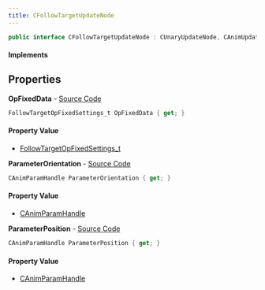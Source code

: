 ```yaml
---
title: CFollowTargetUpdateNode
---
```


```csharp
public interface CFollowTargetUpdateNode : CUnaryUpdateNode, CAnimUpdateNodeBase, ISchemaClass<CAnimUpdateNodeBase>, ISchemaClass<CUnaryUpdateNode>, ISchemaClass<CFollowTargetUpdateNode>, ISchemaField, ISchemaClass, INativeHandle
```

#### Implements

## Properties

**OpFixedData** - [Source Code](https://github.com/swiftly-solution/swiftlys2/blob/master/managed/src/SwiftlyS2.Generated/Schemas/Interfaces/CFollowTargetUpdateNode.cs#L16)

```csharp
FollowTargetOpFixedSettings_t OpFixedData { get; }
```

#### Property Value

- [FollowTargetOpFixedSettings_t](/docs/api/shared/schemadefinitions/followtargetopfixedsettings_t)

**ParameterOrientation** - [Source Code](https://github.com/swiftly-solution/swiftlys2/blob/master/managed/src/SwiftlyS2.Generated/Schemas/Interfaces/CFollowTargetUpdateNode.cs#L20)

```csharp
CAnimParamHandle ParameterOrientation { get; }
```

#### Property Value

- [CAnimParamHandle](/docs/api/shared/schemadefinitions/canimparamhandle)

**ParameterPosition** - [Source Code](https://github.com/swiftly-solution/swiftlys2/blob/master/managed/src/SwiftlyS2.Generated/Schemas/Interfaces/CFollowTargetUpdateNode.cs#L18)

```csharp
CAnimParamHandle ParameterPosition { get; }
```

#### Property Value

- [CAnimParamHandle](/docs/api/shared/schemadefinitions/canimparamhandle)

